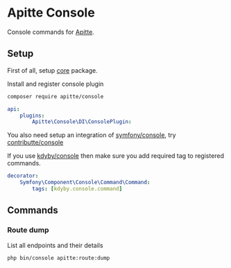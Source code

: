 # Apitte Console

Console commands for [Apitte](https://github.com/apitte/core).

## Setup

First of all, setup [core](https://github.com/apitte/core) package.

Install and register console plugin

```bash
composer require apitte/console
```

```yaml
api:
    plugins: 
        Apitte\Console\DI\ConsolePlugin:
```

You also need setup an integration of [symfony/console](https://symfony.com/doc/current/components/console.html), try [contributte/console](https://github.com/contributte/console/)

If you use [kdyby/console](https://github.com/Kdyby/Console) then make sure you add required tag to registered commands.

```yaml
decorator:
    Symfony\Component\Console\Command\Command:
        tags: [kdyby.console.command]
```

## Commands

### Route dump

List all endpoints and their details

```bash
php bin/console apitte:route:dump
```
